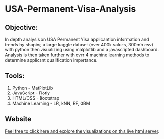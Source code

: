 # USA-Permanent-Visa-Analysis

## **Objective:**
In depth analysis on USA Permanent Visa applicantion information and trends by shaping a large kaggle dataset (over 400k values, 300mb csv) with python then visualizing using matplotlib and a javascripted dashboard. Analysis is then taken further with over 4 machine learning methods to determine applicant qualification importance.

## **Tools:**
1. Python - MatPlotLib
1. JavaScript - Plotly
2. HTML/CSS - Bootstrap
4. Machine Learning - LR, kNN, RF, GBM

## **Website**
[Feel free to click here and explore the visualizations on this live html server](https://armin-1337.github.io/USA-Permanent-Visa-Analysis/).
